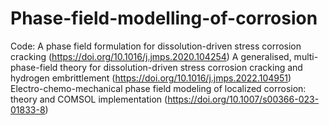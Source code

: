 # Phase-field-modelling-of-corrosion
Code:  A phase field formulation for dissolution-driven stress corrosion cracking (https://doi.org/10.1016/j.jmps.2020.104254)
       A generalised, multi-phase-field theory for dissolution-driven stress corrosion cracking and hydrogen embrittlement (https://doi.org/10.1016/j.jmps.2022.104951)
       Electro-chemo-mechanical phase field modeling of localized corrosion: theory and COMSOL implementation (https://doi.org/10.1007/s00366-023-01833-8)

